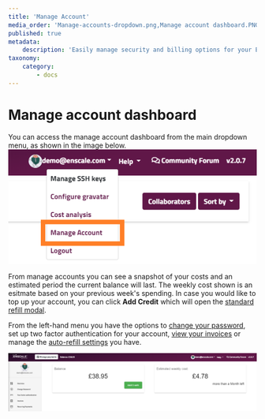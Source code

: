 ```yaml
---
title: 'Manage Account'
media_order: 'Manage-accounts-dropdown.png,Manage account dashboard.PNG'
published: true
metadata:
    description: 'Easily manage security and billing options for your Enscale account from the Manage Account dashboard.'
taxonomy:
    category:
        - docs
---
```


# Manage account dashboard

You can access the manage account dashboard from the main dropdown menu, as shown in the image below.
![](Manage-accounts-dropdown.png)

From manage accounts you can see a snapshot of your costs and an estimated period the current balance will last. The weekly cost shown is an esitmate based on your previous week's spending. In case you would like to top up your account, you can click **Add Credit** which will open the [standard refill modal](/payments/refill-your-balance#step-2).

From the left-hand menu you have the options to [change your password](/reset-password#change-password), set up two factor authentication for your account, [view your invoices](/payments/invoices) or manage the [auto-refill settings](/payments/automatic-refills) you have.

![](Manage%20account%20dashboard.PNG)

